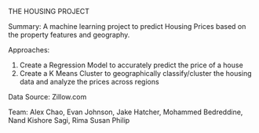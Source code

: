 THE HOUSING PROJECT

Summary: 
A machine learning project to predict Housing Prices based on the property features and geography.

Approaches:

1. Create a Regression Model to accurately predict the price of a house
2. Create a K Means Cluster to geographically classify/cluster the housing data and analyze the prices across regions

Data Source: 
Zillow.com

Team:
Alex Chao, Evan Johnson, Jake Hatcher, Mohammed Bedreddine, Nand Kishore Sagi, Rima Susan Philip
